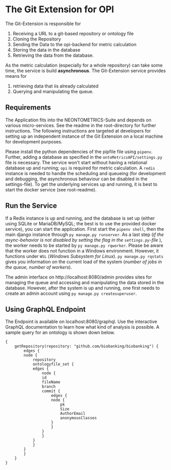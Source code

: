 # The Git Extension for OPI
The Git-Extension is responsible for 

1. Receiving a URL to a git-based repository or ontology file
2. Cloning the Repository
3. Sending the Data to the opi-backend for metric calculation
4. Storing the data in the database
6. Retrieving the data from the database.

As the metric calculation (especially for a whole repository) can take some time, the service is build **asynchronous**. The Git-Extension service provides means for 

1. retrieving data that iis already calculated
2. Querying and manipulating the queue.


## Requirements
The Application fits into the NEONTOMETRICS-Suite and depends on various micro-services. See the readme in the root-directory for further instructions. The following instructions are targeted at developers for setting up an independent instance of the Git Extension on a local machine for development purposes.

Please install the python dependencies of the pipfile file using `pipenv`. Further, adding a database as specified in the `ontoMetricsAPI/settings.py` file is necessary. The service won't start without having a relational database up and running; `opi` is required for metric calculation. A `redis` instance is needed to handle the scheduling and queueing (for development and debugging, the asynchronous behaviour can be disabled in the settings-file). To get the underlying services up and running, it is best to start the docker service (see root-readme).

## Run the Service
If a Redis instance is up and running, and the database is set up (either using SQLite or MariaDB/MySQL; the best is to use the provided docker service), you can start the application. First start the `pipenv shell`, then the main django instance through `py manage.py runserver`. As a last step (*if the async-behavior is not disabled by setting the flag in the `settings.py`-file* ), the worker needs to be started by `py manage.py rqworker`. Please be aware that the worker does not function in a Windows environment. However, it functions under `WSL` (*Windows Subsystem for Linux*). `py manage.py rqstats` gives you information on the current load of the system (*number of jobs in the queue, number of workers*).

The admin interface on http://localhost:8080/admin provides sites for managing the queue and accessing and manipulating the data stored in the database. However, after the system is up and running, one first needs to create an admin account using `py manage.py createsuperuser`. 


## Using GraphQL Endpoint
The Endpoint is available on localhost:8080/graphql. Use the interactive GraphQL documentation to learn how what kind of analysis is possible. A sample query for an ontology is shown down below.

    {
        getRepository(repository: "github.com/biobanking/biobanking") {
            edges {
            node {
                repository
                ontologyfile_set {
                edges {
                    node {
                    id
                    fileName
                    branch
                    commit {
                        edges {
                        node {
                            pk
                            Size
                            AuthorEmail
                            anonymousClasses
                        }
                        }
                    }
                    }
                }
                }
            }
            }
        }
    }
